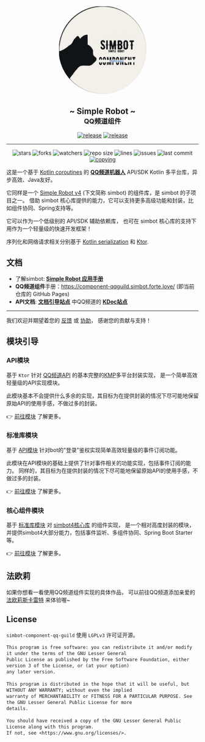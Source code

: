 #  

<!--suppress HtmlDeprecatedAttribute -->
<div align="center">
<img src=".simbot/logo.png" alt="logo" style="width:230px; height:230px; border-radius:50%; " />
<h2>
    ~ Simple Robot ~ <br/> <small>QQ频道组件</small>
</h2>
<a href="https://github.com/simple-robot/simbot-component-qq-guild/releases/latest"><img alt="release" src="https://img.shields.io/github/v/release/simple-robot/simbot-component-qq-guild" /></a>
<a href="https://repo1.maven.org/maven2/love/forte/simbot/component/simbot-component-qq-guild-api/" target="_blank">
  <img alt="release" src="https://img.shields.io/maven-central/v/love.forte.simbot.component/simbot-component-qq-guild-api" /></a>
   <hr>
   <img alt="stars" src="https://img.shields.io/github/stars/simple-robot/simbot-component-qq-guild" />
   <img alt="forks" src="https://img.shields.io/github/forks/simple-robot/simbot-component-qq-guild" />
   <img alt="watchers" src="https://img.shields.io/github/watchers/simple-robot/simbot-component-qq-guild" />
   <img alt="repo size" src="https://img.shields.io/github/repo-size/simple-robot/simbot-component-qq-guild" />
   <img alt="lines" src="https://img.shields.io/tokei/lines/github/simple-robot/simbot-component-qq-guild" />
   <img alt="issues" src="https://img.shields.io/github/issues-closed/simple-robot/simbot-component-qq-guild?color=green" />
   <img alt="last commit" src="https://img.shields.io/github/last-commit/simple-robot/simbot-component-qq-guild" />
   <a href="./COPYING"><img alt="copying" src="https://img.shields.io/github/license/simple-robot/simbot-component-qq-guild" /></a>

</div>

这是一个基于 [Kotlin coroutines](https://github.com/Kotlin/kotlinx.coroutines)
的 [**QQ频道机器人**][qg bot doc] API/SDK
Kotlin 多平台库，异步高效、Java友好。

它同样是一个 [Simple Robot v4][simbot4 gh] (下文简称 simbot)
的组件库，是 simbot 的子项目之一。
借助 simbot 核心库提供的能力，它可以支持更多高级功能和封装，比如组件协同、Spring支持等。

它可以作为一个低级别的 API/SDK 辅助依赖库，
也可在 simbot 核心库的支持下用作为一个轻量级的快速开发框架！

序列化和网络请求相关分别基于 [Kotlin serialization](https://github.com/Kotlin/kotlinx.serialization)
和 [Ktor](https://ktor.io/).

## 文档

- 了解simbot: [**Simple Robot 应用手册**](https://simbot.forte.love)
- **QQ频道组件**手册：<https://component-qqguild.simbot.forte.love/> (即当前仓库的 GitHub Pages)
- **API文档**: [**文档引导站点**](https://docs.simbot.forte.love) 中QQ频道的 [**KDoc站点**](https://docs.simbot.forte.love/components/qq-guild)

---

我们欢迎并期望着您的
[反馈](https://github.com/simple-robot/simbot-component-qq-guild/issues) 
或 
[协助](https://github.com/simple-robot/simbot-component-qq-guild/pulls)，
感谢您的贡献与支持！

## 模块引导

### API模块

基于 `Ktor` 针对 [QQ频道API](https://bot.q.qq.com/wiki/develop/api/) 
的基本完整的[KMP](https://kotlinlang.org/docs/multiplatform.html)多平台封装实现，
是一个简单高效轻量级的API实现模块。

此模块基本不会提供什么多余的实现，其目标为在提供封装的情况下尽可能地保留原始API的使用手感，不做过多的封装。

👉 [前往模块](simbot-component-qq-guild-api) 了解更多。

### 标准库模块

基于 [API模块](simbot-component-qq-guild-api) 针对bot的"登录"鉴权实现简单高效轻量级的事件订阅功能。

此模块在API模块的基础上提供了针对事件相关的功能实现，包括事件订阅的能力。
同样的，其目标为在提供封装的情况下尽可能地保留原始API的使用手感，不做过多的封装。

👉 [前往模块](simbot-component-qq-guild-stdlib) 了解更多。

### 核心组件模块

基于 
[标准库模块](simbot-component-qq-guild-stdlib) 
对 [simbot4核心库](https://github.com/simple-robot/simpler-robot) 
的组件实现，
是一个相对高度封装的模块，并提供simbot4大部分能力，包括事件监听、多组件协同、Spring Boot Starter 等。

👉 [前往模块](simbot-component-qq-guild-core-1) 了解更多。

## 法欧莉

如果你想看一看使用QQ频道组件实现的具体作品，
可以前往QQ频道添加亲爱的 [法欧莉斯卡雷特](https://qun.qq.com/qunpro/robot/share?robot_appid=101986850) 来体验喔~


## License

`simbot-component-qq-guild` 使用 `LGPLv3` 许可证开源。

```
This program is free software: you can redistribute it and/or modify it under the terms of the GNU Lesser General 
Public License as published by the Free Software Foundation, either version 3 of the License, or (at your option) 
any later version.

This program is distributed in the hope that it will be useful, but WITHOUT ANY WARRANTY; without even the implied 
warranty of MERCHANTABILITY or FITNESS FOR A PARTICULAR PURPOSE. See the GNU Lesser General Public License for more 
details.

You should have received a copy of the GNU Lesser General Public License along with this program. 
If not, see <https://www.gnu.org/licenses/>.
```


[simbot4 gh]: https://github.com/simple-robot/simpler-robot/tree/v4-dev
[simbot doc]: https://simbot.forte.love
[qg bot doc]: https://bot.q.qq.com/wiki/develop/api/
[KMP]: https://kotlinlang.org/docs/multiplatform.html
